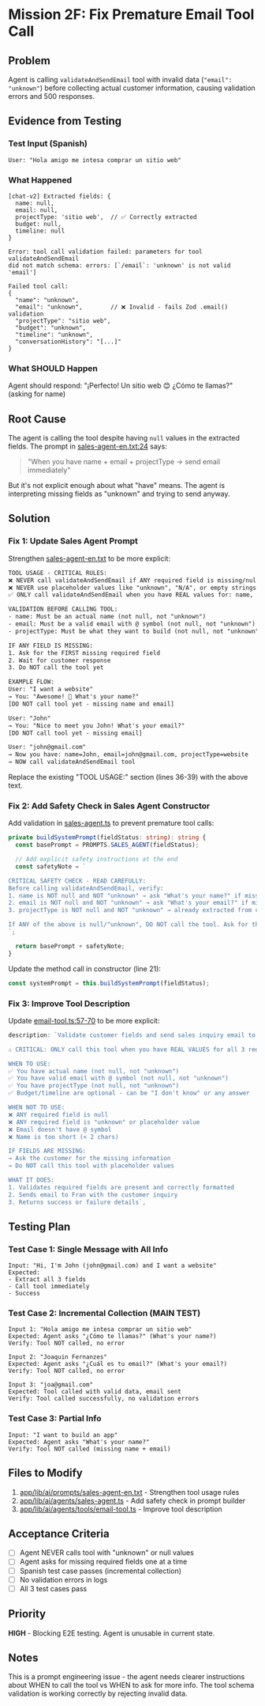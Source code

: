 # Mission 2F: Fix Premature Email Tool Call

## Problem
Agent is calling `validateAndSendEmail` tool with invalid data (`"email": "unknown"`) before collecting actual customer information, causing validation errors and 500 responses.

## Evidence from Testing

### Test Input (Spanish)
```
User: "Hola amigo me intesa comprar un sitio web"
```

### What Happened
```
[chat-v2] Extracted fields: {
  name: null,
  email: null,
  projectType: 'sitio web',  // ✅ Correctly extracted
  budget: null,
  timeline: null
}

Error: tool call validation failed: parameters for tool validateAndSendEmail
did not match schema: errors: [`/email`: 'unknown' is not valid 'email']

Failed tool call:
{
  "name": "unknown",
  "email": "unknown",        // ❌ Invalid - fails Zod .email() validation
  "projectType": "sitio web",
  "budget": "unknown",
  "timeline": "unknown",
  "conversationHistory": "[...]"
}
```

### What SHOULD Happen
Agent should respond: "¡Perfecto! Un sitio web 😊 ¿Cómo te llamas?" (asking for name)

## Root Cause

The agent is calling the tool despite having `null` values in the extracted fields. The prompt in [sales-agent-en.txt:24](app/lib/ai/prompts/sales-agent-en.txt#L24) says:

> "When you have name + email + projectType → send email immediately"

But it's not explicit enough about what "have" means. The agent is interpreting missing fields as "unknown" and trying to send anyway.

## Solution

### Fix 1: Update Sales Agent Prompt
Strengthen [sales-agent-en.txt](app/lib/ai/prompts/sales-agent-en.txt) to be more explicit:

```txt
TOOL USAGE - CRITICAL RULES:
❌ NEVER call validateAndSendEmail if ANY required field is missing/null
❌ NEVER use placeholder values like "unknown", "N/A", or empty strings
✅ ONLY call validateAndSendEmail when you have REAL values for: name, email, projectType

VALIDATION BEFORE CALLING TOOL:
- name: Must be an actual name (not null, not "unknown")
- email: Must be a valid email with @ symbol (not null, not "unknown")
- projectType: Must be what they want to build (not null, not "unknown")

IF ANY FIELD IS MISSING:
1. Ask for the FIRST missing required field
2. Wait for customer response
3. Do NOT call the tool yet

EXAMPLE FLOW:
User: "I want a website"
→ You: "Awesome! 🎨 What's your name?"
[DO NOT call tool yet - missing name and email]

User: "John"
→ You: "Nice to meet you John! What's your email?"
[DO NOT call tool yet - missing email]

User: "john@gmail.com"
→ Now you have: name=John, email=john@gmail.com, projectType=website
→ NOW call validateAndSendEmail tool
```

Replace the existing "TOOL USAGE:" section (lines 36-39) with the above text.

### Fix 2: Add Safety Check in Sales Agent Constructor
Add validation in [sales-agent.ts](app/lib/ai/agents/sales-agent.ts) to prevent premature tool calls:

```typescript
private buildSystemPrompt(fieldStatus: string): string {
  const basePrompt = PROMPTS.SALES_AGENT(fieldStatus);

  // Add explicit safety instructions at the end
  const safetyNote = `

CRITICAL SAFETY CHECK - READ CAREFULLY:
Before calling validateAndSendEmail, verify:
1. name is NOT null and NOT "unknown" → ask "What's your name?" if missing
2. email is NOT null and NOT "unknown" → ask "What's your email?" if missing
3. projectType is NOT null and NOT "unknown" → already extracted from conversation

If ANY of the above is null/"unknown", DO NOT call the tool. Ask for the missing field instead.
`;

  return basePrompt + safetyNote;
}
```

Update the method call in constructor (line 21):
```typescript
const systemPrompt = this.buildSystemPrompt(fieldStatus);
```

### Fix 3: Improve Tool Description
Update [email-tool.ts:57-70](app/lib/ai/agents/tools/email-tool.ts#L57) to be more explicit:

```typescript
description: `Validate customer fields and send sales inquiry email to Fran.

⚠️ CRITICAL: ONLY call this tool when you have REAL VALUES for all 3 required fields.

WHEN TO USE:
✅ You have actual name (not null, not "unknown")
✅ You have valid email with @ symbol (not null, not "unknown")
✅ You have projectType (not null, not "unknown")
✅ Budget/timeline are optional - can be "I don't know" or any answer

WHEN NOT TO USE:
❌ ANY required field is null
❌ ANY required field is "unknown" or placeholder value
❌ Email doesn't have @ symbol
❌ Name is too short (< 2 chars)

IF FIELDS ARE MISSING:
→ Ask the customer for the missing information
→ Do NOT call this tool with placeholder values

WHAT IT DOES:
1. Validates required fields are present and correctly formatted
2. Sends email to Fran with the customer inquiry
3. Returns success or failure details`,
```

## Testing Plan

### Test Case 1: Single Message with All Info
```
Input: "Hi, I'm John (john@gmail.com) and I want a website"
Expected:
- Extract all 3 fields
- Call tool immediately
- Success
```

### Test Case 2: Incremental Collection (MAIN TEST)
```
Input 1: "Hola amigo me intesa comprar un sitio web"
Expected: Agent asks "¿Cómo te llamas?" (What's your name?)
Verify: Tool NOT called, no error

Input 2: "Joaquin Fernanzes"
Expected: Agent asks "¿Cuál es tu email?" (What's your email?)
Verify: Tool NOT called, no error

Input 3: "joa@gmail.com"
Expected: Tool called with valid data, email sent
Verify: Tool called successfully, no validation errors
```

### Test Case 3: Partial Info
```
Input: "I want to build an app"
Expected: Agent asks "What's your name?"
Verify: Tool NOT called (missing name + email)
```

## Files to Modify
1. [app/lib/ai/prompts/sales-agent-en.txt](app/lib/ai/prompts/sales-agent-en.txt) - Strengthen tool usage rules
2. [app/lib/ai/agents/sales-agent.ts](app/lib/ai/agents/sales-agent.ts) - Add safety check in prompt builder
3. [app/lib/ai/agents/tools/email-tool.ts](app/lib/ai/agents/tools/email-tool.ts) - Improve tool description

## Acceptance Criteria
- [ ] Agent NEVER calls tool with "unknown" or null values
- [ ] Agent asks for missing required fields one at a time
- [ ] Spanish test case passes (incremental collection)
- [ ] No validation errors in logs
- [ ] All 3 test cases pass

## Priority
**HIGH** - Blocking E2E testing. Agent is unusable in current state.

## Notes
This is a prompt engineering issue - the agent needs clearer instructions about WHEN to call the tool vs WHEN to ask for more info. The tool schema validation is working correctly by rejecting invalid data.
